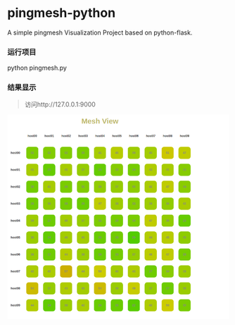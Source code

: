 # pingmesh-python
A simple pingmesh Visualization Project based on python-flask.

### 运行项目

python pingmesh.py

### 结果显示

>访问http://127.0.0.1:9000

![效果图](https://github.com/Alpha0312/pingmesh-python/blob/master/static/images/pingmesh.png?raw=true)